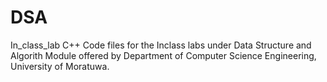 # DSA
In_class_lab
C++ Code files for the Inclass labs under Data Structure and Algorith Module offered by Department of Computer Science Engineering, University of Moratuwa.
